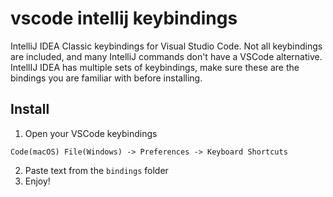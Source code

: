 # vscode intellij keybindings
IntelliJ IDEA Classic keybindings for Visual Studio Code. Not all keybindings are included, and many IntelliJ commands don't have a VSCode alternative. IntellIJ IDEA has multiple sets of keybindings, make sure these are the bindings you are familiar with before installing.
## Install
1. Open your VSCode keybindings
```
Code(macOS) File(Windows) -> Preferences -> Keyboard Shortcuts
```
2. Paste text from the `bindings` folder
3. Enjoy!